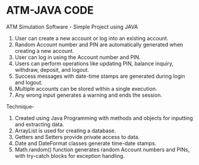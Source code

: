 # ATM-JAVA CODE
ATM Simulation Software - Simple Project using JAVA
1. User can create a new account or log into an existing account.
2. Random Account number and PIN are automatically generated when creating a new account.
3. User can log in using the Account number and PIN.
4. Users can perform operations like updating PIN, balance inquiry, withdraw, deposit, and logout.
5. Success messages with date-time stamps are generated during login and logout.
6. Multiple accounts can be stored within a single execution.
7. Any wrong input generates a warning and ends the session.

Technique-
1. Created using Java Programming with methods and objects for inputting and extracting data.
2. ArrayList is used for creating a database.
3. Getters and Setters provide private access to data.
4. Date and DateFormat classes generate time-date stamps.
5. Math.random() function generates random Account numbers and PINs, with try-catch blocks for exception handling.
